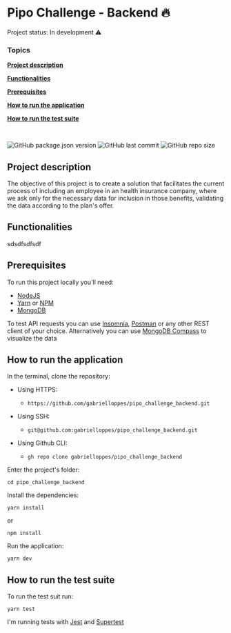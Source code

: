 # Pipo Challenge - Backend :fire:

Project status: In development :warning:

### **Topics**

[**Project description**](#project-description)

[**Functionalities**](#functionalities)

[**Prerequisites**](#prerequisites)

[**How to run the application**](#how-to-run-the-application)

[**How to run the test suite**](#how-to-run-the-test-suite)

<br>

![GitHub package.json version](https://img.shields.io/github/package-json/v/gabrielloppes/pipo_challenge_backend?style=for-the-badge)
![GitHub last commit](https://img.shields.io/github/last-commit/gabrielloppes/pipo_challenge_backend?style=for-the-badge)
![GitHub repo size](https://img.shields.io/github/repo-size/gabrielloppes/pipo_challenge_backend?style=for-the-badge)


## **Project description**
The objective of this project is to create a solution that facilitates the current process of including an employee in an health insurance company, where we ask only for the necessary data  for inclusion in those benefits, validating the data according to the plan's offer.

## **Functionalities**
sdsdfsdfsdf

## **Prerequisites**

To run this project locally you'll need:

- [NodeJS](https://nodejs.org/en/)
- [Yarn](https://yarnpkg.com/) or [NPM](https://www.npmjs.com/)
- [MongoDB](https://www.mongodb.com/)

To test API requests you can use [Insomnia](https://insomnia.rest/), [Postman](https://www.postman.com/) or any other REST client of your choice. Alternatively you can use [MongoDB Compass](https://www.mongodb.com/products/compass) to visualize the data

## **How to run the application**

In the terminal, clone the repository:<br>

- Using HTTPS:
  - `https://github.com/gabrielloppes/pipo_challenge_backend.git`

- Using SSH:
  - `git@github.com:gabrielloppes/pipo_challenge_backend.git`

- Using Github CLI:
  - `gh repo clone gabrielloppes/pipo_challenge_backend`

Enter the project's folder:

`cd pipo_challenge_backend`

Install the dependencies:

`yarn install`

or

`npm install`

Run the application:

`yarn dev`

## **How to run the test suite**

To run the test suit run:

`yarn test`

I'm running tests with [Jest](https://jestjs.io/) and [Supertest](https://www.npmjs.com/package/supertest)
